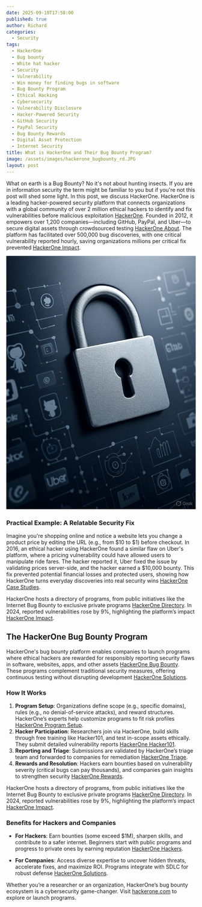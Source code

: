 ```yaml
---
date: 2025-09-10T17:58:00
published: true
author: Richard
categories:
  - Security
tags:
  - HackerOne
  - Bug bounty
  - White hat hacker
  - Security
  - Vulnerability
  - Win money for finding bugs in software
  - Bug Bounty Program
  - Ethical Hacking
  - Cybersecurity
  - Vulnerability Disclosure
  - Hacker-Powered Security
  - GitHub Security
  - PayPal Security
  - Bug Bounty Rewards
  - Digital Asset Protection
  - Internet Security
title: What is HackerOne and Their Bug Bounty Program?
image: /assets/images/hackerone_bugbounty_rd.JPG
layout: post
---
```

What on earth is a Bug Bounty? No it's not about hunting insects. If you are in information security the term might be familiar to you but if you're not this post will shed some light.  In this post, we discuss HackerOne. 
HackerOne is a leading hacker-powered security platform that connects organizations with a global community of over 2 million ethical hackers to identify and fix vulnerabilities before malicious exploitation [HackerOne](https://www.hackerone.com/). Founded in 2012, it empowers over 1,200 companies—including GitHub, PayPal, and Uber—to secure digital assets through crowdsourced testing [HackerOne About](https://www.hackerone.com/about). The platform has facilitated over 500,000 bug discoveries, with one critical vulnerability reported hourly, saving organizations millions per critical fix prevented [HackerOne Impact](https://www.hackerone.com/impact).

![Padlock on company logos in Hacker one bug bounty post](/assets/images/hackerone_original_bugbounty_rd.jpg "Padlock on company logos in Hacker one bug bounty post")

### Practical Example: A Relatable Security Fix

Imagine you're shopping online and notice a website lets you change a product price by editing the URL (e.g., from $10 to $1) before checkout. In 2016, an ethical hacker using HackerOne found a similar flaw on Uber's platform, where a pricing vulnerability could have allowed users to manipulate ride fares. The hacker reported it, Uber fixed the issue by validating prices server-side, and the hacker earned a $10,000 bounty. This fix prevented potential financial losses and protected users, showing how HackerOne turns everyday discoveries into real security wins [HackerOne Case Studies](https://www.hackerone.com/case-studies).

HackerOne hosts a directory of programs, from public initiatives like the Internet Bug Bounty to exclusive private programs [HackerOne Directory](https://www.hackerone.com/directory). In 2024, reported vulnerabilities rose by 9%, highlighting the platform’s impact [HackerOne Impact](https://www.hackerone.com/impact).

## The HackerOne Bug Bounty Program

HackerOne's bug bounty platform enables companies to launch programs where ethical hackers are rewarded for responsibly reporting security flaws in software, websites, apps, and other assets [HackerOne Bug Bounty](https://www.hackerone.com/bug-bounty-programs). These programs complement traditional security measures, offering continuous testing without disrupting development [HackerOne Solutions](https://www.hackerone.com/solutions).

### How It Works

1. **Program Setup**: Organizations define scope (e.g., specific domains), rules (e.g., no denial-of-service attacks), and reward structures. HackerOne’s experts help customize programs to fit risk profiles [HackerOne Program Setup](https://www.hackerone.com/solutions/bug-bounty).
2. **Hacker Participation**: Researchers join via HackerOne, build skills through free training like Hacker101, and test in-scope assets ethically. They submit detailed vulnerability reports [HackerOne Hacker101](https://www.hackerone.com/hacker101).
3. **Reporting and Triage**: Submissions are validated by HackerOne’s triage team and forwarded to companies for remediation [HackerOne Triage](https://www.hackerone.com/solutions/triage).
4. **Rewards and Resolution**: Hackers earn bounties based on vulnerability severity (critical bugs can pay thousands), and companies gain insights to strengthen security [HackerOne Rewards](https://www.hackerone.com/solutions/bug-bounty).

HackerOne hosts a directory of programs, from public initiatives like the Internet Bug Bounty to exclusive private programs [HackerOne Directory](https://www.hackerone.com/directory). In 2024, reported vulnerabilities rose by 9%, highlighting the platform’s impact [HackerOne Impact](https://www.hackerone.com/impact).

### Benefits for Hackers and Companies

- **For Hackers**: Earn bounties (some exceed $1M), sharpen skills, and contribute to a safer internet. Beginners start with public programs and progress to private ones by earning reputation [HackerOne Hackers](https://www.hackerone.com/hackers).
  
- **For Companies**: Access diverse expertise to uncover hidden threats, accelerate fixes, and maximize ROI. Programs integrate with SDLC for robust defense [HackerOne Solutions](https://www.hackerone.com/solutions).

Whether you’re a researcher or an organization, HackerOne’s bug bounty ecosystem is a cybersecurity game-changer. Visit [hackerone.com](https://www.hackerone.com/) to explore or launch programs.
